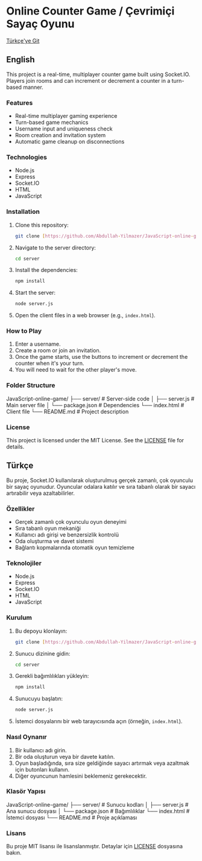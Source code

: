 # Online Counter Game / Çevrimiçi Sayaç Oyunu

[Türkçe'ye Git](#türkçe)

## English

This project is a real-time, multiplayer counter game built using Socket.IO. Players join rooms and can increment or decrement a counter in a turn-based manner.

### Features

*   Real-time multiplayer gaming experience
*   Turn-based game mechanics
*   Username input and uniqueness check
*   Room creation and invitation system
*   Automatic game cleanup on disconnections

### Technologies

*   Node.js
*   Express
*   Socket.IO
*   HTML
*   JavaScript

### Installation

1.  Clone this repository:

    ```bash
    git clone [https://github.com/Abdullah-Yilmazer/JavaScript-online-game.git](https://github.com/Abdullah-Yilmazer/JavaScript-online-game.git)
    ```

2.  Navigate to the server directory:

    ```bash
    cd server
    ```

3.  Install the dependencies:

    ```bash
    npm install
    ```

4.  Start the server:

    ```bash
    node server.js
    ```

5.  Open the client files in a web browser (e.g., `index.html`).

### How to Play

1.  Enter a username.
2.  Create a room or join an invitation.
3.  Once the game starts, use the buttons to increment or decrement the counter when it's your turn.
4.  You will need to wait for the other player's move.

### Folder Structure

JavaScript-online-game/
├── server/         # Server-side code
│   ├── server.js   # Main server file
│   └── package.json # Dependencies
└── index.html      # Client file
└── README.md       # Project description

### License

This project is licensed under the MIT License. See the [LICENSE](https://github.com/Abdullah-Yilmazer/JavaScript-online-game?tab=MIT-1-ov-file) file for details.

<a id="türkçe"></a>

## Türkçe

Bu proje, Socket.IO kullanılarak oluşturulmuş gerçek zamanlı, çok oyunculu bir sayaç oyunudur. Oyuncular odalara katılır ve sıra tabanlı olarak bir sayacı artırabilir veya azaltabilirler.

### Özellikler

*   Gerçek zamanlı çok oyunculu oyun deneyimi
*   Sıra tabanlı oyun mekaniği
*   Kullanıcı adı girişi ve benzersizlik kontrolü
*   Oda oluşturma ve davet sistemi
*   Bağlantı kopmalarında otomatik oyun temizleme

### Teknolojiler

*   Node.js
*   Express
*   Socket.IO
*   HTML
*   JavaScript

### Kurulum

1.  Bu depoyu klonlayın:

    ```bash
    git clone [https://github.com/Abdullah-Yilmazer/JavaScript-online-game.git](https://github.com/Abdullah-Yilmazer/JavaScript-online-game.git)
    ```

2.  Sunucu dizinine gidin:

    ```bash
    cd server
    ```

3.  Gerekli bağımlılıkları yükleyin:

    ```bash
    npm install
    ```

4.  Sunucuyu başlatın:

    ```bash
    node server.js
    ```

5.  İstemci dosyalarını bir web tarayıcısında açın (örneğin, `index.html`).

### Nasıl Oynanır

1.  Bir kullanıcı adı girin.
2.  Bir oda oluşturun veya bir davete katılın.
3.  Oyun başladığında, sıra size geldiğinde sayacı artırmak veya azaltmak için butonları kullanın.
4.  Diğer oyuncunun hamlesini beklemeniz gerekecektir.

### Klasör Yapısı

JavaScript-online-game/
├── server/         # Sunucu kodları
│   ├── server.js   # Ana sunucu dosyası
│   └── package.json # Bağımlılıklar
└── index.html      # İstemci dosyası
└── README.md       # Proje açıklaması

### Lisans

Bu proje MIT lisansı ile lisanslanmıştır. Detaylar için [LICENSE](https://github.com/Abdullah-Yilmazer/JavaScript-online-game?tab=MIT-1-ov-file) dosyasına bakın.